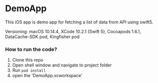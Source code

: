 # DemoApp
This iOS app is demo app for fetching a list of data from API using swift5.

Versioning: macOS 10.14.4, XCode 10.2.1 (Swift 5), Cocoapods 1.6.1, DataCache-SDK pod, Kingfisher pod

### How to run the code?

1. Clone this repo
2. Open shell window and navigate to project folder
3. Run `pod install`
4. open the 'DemoApp.xcworkspace'
